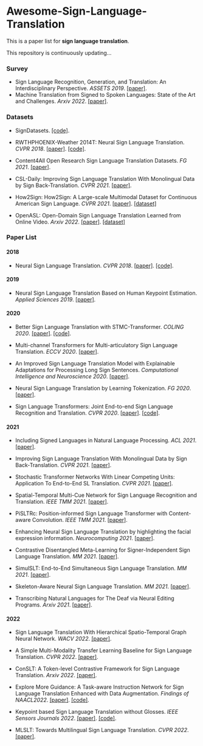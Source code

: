 # Awesome-Sign-Language-Translation
This is a paper list for **sign language translation**.

This repository is continuously updating...

### Survey
- Sign Language Recognition, Generation, and Translation: An Interdisciplinary Perspective. *ASSETS 2019*. [[paper]](https://dl.acm.org/doi/abs/10.1145/3308561.3353774).
- Machine Translation from Signed to Spoken Languages: State of the Art and Challenges. *Arxiv 2022*. [[paper]](https://arxiv.org/abs/2202.03086).

### Datasets
- SignDatasets. [[code]](https://github.com/sign-language-processing/datasets).
- RWTHPHOENIX-Weather 2014T: Neural Sign Language Translation. *CVPR 2018*. [[paper]](https://openaccess.thecvf.com/content_cvpr_2018/papers/Camgoz_Neural_Sign_Language_CVPR_2018_paper.pdf). [[code]](https://github.com/neccam/nslt).
- Content4All Open Research Sign Language Translation Datasets.  *FG 2021*. [[paper]](https://arxiv.org/abs/2105.02351).
- CSL-Daily: Improving Sign Language Translation With Monolingual Data by Sign Back-Translation. *CVPR 2021*. [[paper]](http://openaccess.thecvf.com/content/CVPR2021/papers/Zhou_Improving_Sign_Language_Translation_With_Monolingual_Data_by_Sign_Back-Translation_CVPR_2021_paper.pdf).

- How2Sign: How2Sign: A Large-scale Multimodal Dataset for Continuous American Sign Language. *CVPR 2021*. [[paper]](https://openaccess.thecvf.com/content/CVPR2021/papers/Duarte_How2Sign_A_Large-Scale_Multimodal_Dataset_for_Continuous_American_Sign_Language_CVPR_2021_paper.pdf). [[dataset]](https://how2sign.github.io/)
- OpenASL: Open-Domain Sign Language Translation Learned from Online Video. *Arxiv 2022*. [[paper]](https://arxiv.org/abs/2205.12870). [[dataset]](https://github.com/chevalierNoir/OpenASL)

### Paper List

#### 2018

- Neural Sign Language Translation. *CVPR 2018*. [[paper]](https://openaccess.thecvf.com/content_cvpr_2018/papers/Camgoz_Neural_Sign_Language_CVPR_2018_paper.pdf). [[code]](https://github.com/neccam/nslt).

#### 2019

- Neural Sign Language Translation Based on Human Keypoint Estimation. *Applied Sciences 2019*. [[paper]](https://arxiv.org/pdf/1811.11436).
#### 2020

- Better Sign Language Translation with STMC-Transformer. *COLING 2020*. [[paper]](https://aclanthology.org/2020.coling-main.525/). [[code]](https://github.com/kayoyin/transformer-slt).

- Multi-channel Transformers for Multi-articulatory Sign Language Translation. *ECCV 2020*. [[paper]](https://arxiv.org/pdf/2009.00299).

- An Improved Sign Language Translation Model with Explainable Adaptations for Processing Long Sign Sentences. *Computational Intelligence and Neuroscience 2020*. [[paper]](https://www.hindawi.com/journals/cin/2020/8816125/).

- Neural Sign Language Translation by Learning Tokenization. *FG 2020*. [[paper]](https://arxiv.org/pdf/2011.09289).

- Sign Language Transformers: Joint End-to-end Sign Language Recognition and Translation. *CVPR 2020*. [[paper]](https://openaccess.thecvf.com/content_CVPR_2020/papers/Camgoz_Sign_Language_Transformers_Joint_End-to-End_Sign_Language_Recognition_and_Translation_CVPR_2020_paper.pdf). [[code]](https://github.com/neccam/slt).

#### 2021

- Including Signed Languages in Natural Language Processing. *ACL 2021*. [[paper]](https://aclanthology.org/2021.acl-long.570/).

- Improving Sign Language Translation With Monolingual Data by Sign Back-Translation. *CVPR 2021*. [[paper]](http://openaccess.thecvf.com/content/CVPR2021/papers/Zhou_Improving_Sign_Language_Translation_With_Monolingual_Data_by_Sign_Back-Translation_CVPR_2021_paper.pdf).

- Stochastic Transformer Networks With Linear Competing Units: Application To End-to-End SL Translation. *CVPR 2021*. [[paper]](http://openaccess.thecvf.com/content/ICCV2021/papers/Voskou_Stochastic_Transformer_Networks_With_Linear_Competing_Units_Application_To_End-to-End_ICCV_2021_paper.pdf).

- Spatial-Temporal Multi-Cue Network for Sign Language Recognition and Translation. *IEEE TMM 2021*. [[paper]](https://ieeexplore.ieee.org/abstract/document/9354538).

- PiSLTRc: Position-informed Sign Language Transformer with Content-aware Convolution. *IEEE TMM 2021*. [[paper]](https://arxiv.org/pdf/2107.12600).

- Enhancing Neural Sign Language Translation by highlighting the facial expression information. *Neurocomputing 2021*. [[paper]](https://www.sciencedirect.com/science/article/pii/S0925231221012698).

- Contrastive Disentangled Meta-Learning for Signer-Independent Sign Language Translation. *MM 2021*. [[paper]](https://dl.acm.org/doi/abs/10.1145/3474085.3475456).

- SimulSLT: End-to-End Simultaneous Sign Language Translation. *MM 2021*. [[paper]](https://dl.acm.org/doi/abs/10.1145/3474085.3475544).

- Skeleton-Aware Neural Sign Language Translation. *MM 2021*. [[paper]](https://dl.acm.org/doi/abs/10.1145/3474085.3475577).

- Transcribing Natural Languages for The Deaf via Neural Editing Programs. *Arxiv 2021*. [[paper]](https://arxiv.org/abs/2112.09600).

#### 2022

- Sign Language Translation With Hierarchical Spatio-Temporal Graph Neural Network. *WACV 2022*. [[paper]](https://openaccess.thecvf.com/content/WACV2022/papers/Kan_Sign_Language_Translation_With_Hierarchical_Spatio-Temporal_Graph_Neural_Network_WACV_2022_paper.pdf).

- A Simple Multi-Modality Transfer Learning Baseline for Sign Language Translation. *CVPR 2022*. [[paper]](https://arxiv.org/pdf/2203.04287).

- ConSLT: A Token-level Contrastive Framework for Sign Language Translation. *Arxiv 2022*. [[paper]](https://arxiv.org/pdf/2204.04916).

- Explore More Guidance: A Task-aware Instruction Network for Sign Language Translation Enhanced with Data Augmentation. *Findings of NAACL2022*. [[paper]](https://arxiv.org/pdf/2204.05953). [[code]](https://github.com/yongcaoplus/TIN-SLT).
- Keypoint based Sign Language Translation without Glosses. *IEEE Sensors Journals 2022*. [[paper]](https://arxiv.org/pdf/2204.10511). [[code]](https://github.com/winston1214/Sign-Language-project).
- MLSLT: Towards Multilingual Sign Language Translation. *CVPR 2022*. [[paper]](https://openaccess.thecvf.com/content/CVPR2022/papers/Yin_MLSLT_Towards_Multilingual_Sign_Language_Translation_CVPR_2022_paper.pdf).
